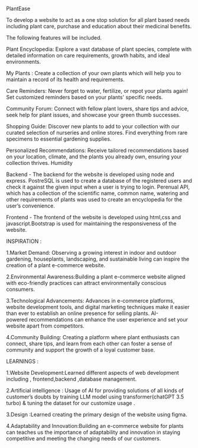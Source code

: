 PlantEase

To develop a website to act as a one stop solution for all plant based needs including plant care, purchase and education about their medicinal benefits. 

The following features will be included. 

  Plant Encyclopedia: Explore a vast database of plant species, complete with detailed information on care requirements, growth habits, and ideal environments.

  My Plants : Create a collection of your own plants which will help you to maintain a record of its health and requirements. 

  Care Reminders: Never forget to water, fertilize, or repot your plants again! Set customized reminders based on your plants' specific needs. 

  Community Forum: Connect with fellow plant lovers, share tips and advice, seek help for plant issues, and showcase your green thumb successes.

  Shopping Guide: Discover new plants to add to your collection with our curated selection of nurseries and online stores. Find everything from rare specimens to essential gardening supplies.

  Personalized Recommendations: Receive tailored recommendations based on your location, climate, and the plants you already own, ensuring your collection thrives. Humidity


Backend -
  The backend for the website is developed using node and express. PostreSQL is used to create a database of the registered users and check it against the given input when a user is trying to login. Perenual API, which has a collection of the scientific name, common name, watering and other requirements of plants was used to create an encyclopedia for the user’s convenience.

Frontend - 
  The frontend of the website is developed using html,css and javascript.Bootstrap is used for maintaining the responsiveness of the website. 


INSPIRATION :

  1.Market Demand: Observing a growing interest in indoor and outdoor gardening, houseplants, landscaping, and sustainable living can inspire the creation of a plant e-commerce website.
  
  2.Environmental Awareness:Building a plant e-commerce website aligned with eco-friendly practices can attract environmentally conscious consumers.
  
  3.Technological Advancements: Advances in e-commerce platforms, website development tools, and digital marketing techniques make it easier than ever to establish an online presence for selling plants. AI-     
     powered recommendations can enhance the user experience and set your website apart from competitors.
  
  4.Community Building: Creating a platform where plant enthusiasts can connect, share tips, and learn from each other can foster a sense of community and support the growth of a loyal customer base.

LEARNINGS :
  
  1.Website Development:Learned different aspects of web development including , frontend,backend ,database management.
  
  2.Artificial intelligence : Usage of AI for providing solutions of all kinds of customer’s doubts by training LLM model using transformer(chatGPT 3.5 turbo) & tuning the dataset for our customize usage .
  
  3.Design :Learned creating the primary design of the website using figma. 
  
  4.Adaptability and Innovation:Building an e-commerce website for plants can teaches us the importance of adaptability and innovation in staying competitive and meeting the changing needs of our customers.


 

